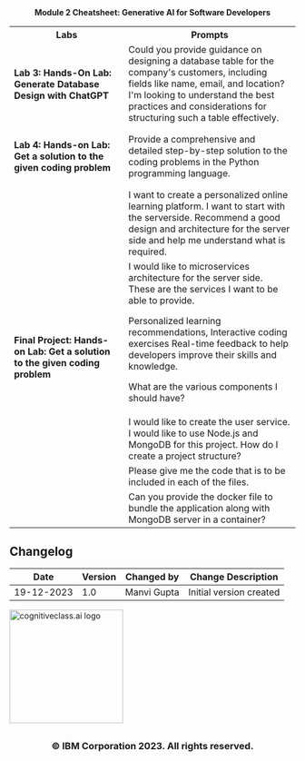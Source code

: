 <div align="center">
<b>Module 2 Cheatsheet: Generative AI for Software Developers</b>
</div>

<table>
	<tr>
    <th width="40%"><center>Labs</center></th>
    <th width="60%"><center>Prompts</center></th>
</tr>

<tr>
    <td>
        <h4>Lab 3: Hands-On Lab: Generate Database Design with ChatGPT</h4>
    </td>
    <td>
Could you provide guidance on designing a database table for the company's customers, including fields like name, email, and location? I'm looking to understand the best practices and considerations for structuring such a table effectively.
    </td>
</tr>
<tr>
    <td>
        <h4>Lab 4: Hands-on Lab: Get a solution to the given coding problem</h4>
    </td>
    <td>
Provide a comprehensive and detailed step-by-step solution to the coding problems in the Python programming language.
 </td>
</tr>
<tr>
            <td rowspan="5"><h4>Final Project: Hands-on Lab: Get a solution to the given coding problem</h4></td>
            <td>I want to create a personalized online learning platform. I want to start with the serverside. Recommend a good design and architecture for the server side and help me understand what is required.</td>
        </tr>
        <tr>
            <td>I would like to microservices architecture for the server side. These are the services I want to be able to provide.

Personalized learning recommendations,
Interactive coding exercises
Real-time feedback to help developers improve their skills and knowledge.

What are the various components I should have?</td>
        </tr>
        <tr>
            <td>I would like to create the user service. I would like to use Node.js and MongoDB for this project. How do I create a project structure?</td>
        </tr>
         <tr>
            <td>Please give me the code that is to be included in each of the files.</td>
        </tr>
         <tr>
            <td>Can you provide the docker file to bundle the application along with MongoDB server in a container?</td>
        </tr>
</table>


## Changelog

| Date | Version | Changed by | Change Description |
|------|--------|--------|---------|
| 19-12-2023 | 1.0  | Manvi Gupta| Initial version created |

<img src="https://cf-courses-data.s3.us.cloud-object-storage.appdomain.cloud/IBMDeveloperSkillsNetwork-CD0101EN-SkillsNetwork/images/IDSN-logo.png" width="200" alt="cognitiveclass.ai logo">

## <h3 align="center"> © IBM Corporation 2023. All rights reserved. <h3/>

